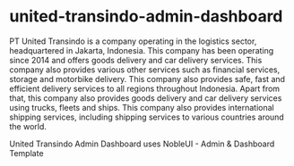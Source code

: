 # united-transindo-admin-dashboard

PT United Transindo is a company operating in the logistics sector, headquartered in Jakarta, Indonesia. This company has been operating since 2014 and offers goods delivery and car delivery services. This company also provides various other services such as financial services, storage and motorbike delivery. This company also provides safe, fast and efficient delivery services to all regions throughout Indonesia. Apart from that, this company also provides goods delivery and car delivery services using trucks, fleets and ships. This company also provides international shipping services, including shipping services to various countries around the world.

United Transindo Admin Dashboard uses NobleUI - Admin & Dashboard Template
